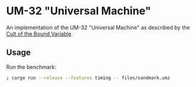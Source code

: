 # UM-32 "Universal Machine"

An implementation of the UM-32 "Universal Machine" as described by the [Cult of the Bound Variable](http://boundvariable.org).

## Usage

Run the benchmark:
```sh
; cargo run --release --features timing -- files/sandmark.umz
```

